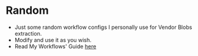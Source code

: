 # Random
- Just some random workflow configs I personally use for Vendor Blobs extraction.
- Modify and use it as you wish.
- Read My Workflows' Guide [here](https://github.com/cd-Spidey/Random/tree/main/.github/workflows)
